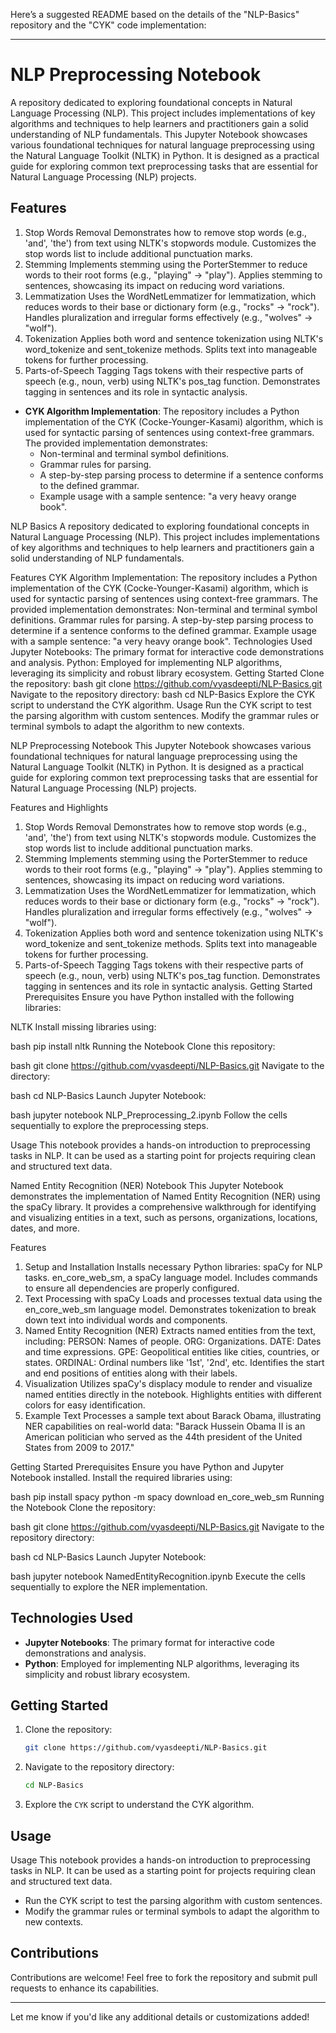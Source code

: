 Here’s a suggested README based on the details of the "NLP-Basics" repository and the "CYK" code implementation:

---

# NLP Preprocessing Notebook

A repository dedicated to exploring foundational concepts in Natural Language Processing (NLP). This project includes implementations of key algorithms and techniques to help learners and practitioners gain a solid understanding of NLP fundamentals.
This Jupyter Notebook showcases various foundational techniques for natural language preprocessing using the Natural Language Toolkit (NLTK) in Python. It is designed as a practical guide for exploring common text preprocessing tasks that are essential for Natural Language Processing (NLP) projects.

## Features

1. Stop Words Removal
Demonstrates how to remove stop words (e.g., 'and', 'the') from text using NLTK's stopwords module.
Customizes the stop words list to include additional punctuation marks.
2. Stemming
Implements stemming using the PorterStemmer to reduce words to their root forms (e.g., "playing" -> "play").
Applies stemming to sentences, showcasing its impact on reducing word variations.
3. Lemmatization
Uses the WordNetLemmatizer for lemmatization, which reduces words to their base or dictionary form (e.g., "rocks" -> "rock").
Handles pluralization and irregular forms effectively (e.g., "wolves" -> "wolf").
4. Tokenization
Applies both word and sentence tokenization using NLTK's word_tokenize and sent_tokenize methods.
Splits text into manageable tokens for further processing.
5. Parts-of-Speech Tagging
Tags tokens with their respective parts of speech (e.g., noun, verb) using NLTK's pos_tag function.
Demonstrates tagging in sentences and its role in syntactic analysis.

- **CYK Algorithm Implementation**: The repository includes a Python implementation of the CYK (Cocke-Younger-Kasami) algorithm, which is used for syntactic parsing of sentences using context-free grammars. The provided implementation demonstrates:
  - Non-terminal and terminal symbol definitions.
  - Grammar rules for parsing.
  - A step-by-step parsing process to determine if a sentence conforms to the defined grammar.
  - Example usage with a sample sentence: "a very heavy orange book".
 


NLP Basics
A repository dedicated to exploring foundational concepts in Natural Language Processing (NLP). This project includes implementations of key algorithms and techniques to help learners and practitioners gain a solid understanding of NLP fundamentals.

Features
CYK Algorithm Implementation: The repository includes a Python implementation of the CYK (Cocke-Younger-Kasami) algorithm, which is used for syntactic parsing of sentences using context-free grammars. The provided implementation demonstrates:
Non-terminal and terminal symbol definitions.
Grammar rules for parsing.
A step-by-step parsing process to determine if a sentence conforms to the defined grammar.
Example usage with a sample sentence: "a very heavy orange book".
Technologies Used
Jupyter Notebooks: The primary format for interactive code demonstrations and analysis.
Python: Employed for implementing NLP algorithms, leveraging its simplicity and robust library ecosystem.
Getting Started
Clone the repository:
bash
git clone https://github.com/vyasdeepti/NLP-Basics.git
Navigate to the repository directory:
bash
cd NLP-Basics
Explore the CYK script to understand the CYK algorithm.
Usage
Run the CYK script to test the parsing algorithm with custom sentences.
Modify the grammar rules or terminal symbols to adapt the algorithm to new contexts.


NLP Preprocessing Notebook
This Jupyter Notebook showcases various foundational techniques for natural language preprocessing using the Natural Language Toolkit (NLTK) in Python. It is designed as a practical guide for exploring common text preprocessing tasks that are essential for Natural Language Processing (NLP) projects.

Features and Highlights
1. Stop Words Removal
Demonstrates how to remove stop words (e.g., 'and', 'the') from text using NLTK's stopwords module.
Customizes the stop words list to include additional punctuation marks.
2. Stemming
Implements stemming using the PorterStemmer to reduce words to their root forms (e.g., "playing" -> "play").
Applies stemming to sentences, showcasing its impact on reducing word variations.
3. Lemmatization
Uses the WordNetLemmatizer for lemmatization, which reduces words to their base or dictionary form (e.g., "rocks" -> "rock").
Handles pluralization and irregular forms effectively (e.g., "wolves" -> "wolf").
4. Tokenization
Applies both word and sentence tokenization using NLTK's word_tokenize and sent_tokenize methods.
Splits text into manageable tokens for further processing.
5. Parts-of-Speech Tagging
Tags tokens with their respective parts of speech (e.g., noun, verb) using NLTK's pos_tag function.
Demonstrates tagging in sentences and its role in syntactic analysis.
Getting Started
Prerequisites
Ensure you have Python installed with the following libraries:

NLTK
Install missing libraries using:

bash
pip install nltk
Running the Notebook
Clone this repository:

bash
git clone https://github.com/vyasdeepti/NLP-Basics.git
Navigate to the directory:

bash
cd NLP-Basics
Launch Jupyter Notebook:

bash
jupyter notebook NLP_Preprocessing_2.ipynb
Follow the cells sequentially to explore the preprocessing steps.

Usage
This notebook provides a hands-on introduction to preprocessing tasks in NLP. It can be used as a starting point for projects requiring clean and structured text data.



Named Entity Recognition (NER) Notebook
This Jupyter Notebook demonstrates the implementation of Named Entity Recognition (NER) using the spaCy library. It provides a comprehensive walkthrough for identifying and visualizing entities in a text, such as persons, organizations, locations, dates, and more.

Features
1. Setup and Installation
Installs necessary Python libraries:
spaCy for NLP tasks.
en_core_web_sm, a spaCy language model.
Includes commands to ensure all dependencies are properly configured.
2. Text Processing with spaCy
Loads and processes textual data using the en_core_web_sm language model.
Demonstrates tokenization to break down text into individual words and components.
3. Named Entity Recognition (NER)
Extracts named entities from the text, including:
PERSON: Names of people.
ORG: Organizations.
DATE: Dates and time expressions.
GPE: Geopolitical entities like cities, countries, or states.
ORDINAL: Ordinal numbers like '1st', '2nd', etc.
Identifies the start and end positions of entities along with their labels.
4. Visualization
Utilizes spaCy's displacy module to render and visualize named entities directly in the notebook.
Highlights entities with different colors for easy identification.
5. Example Text
Processes a sample text about Barack Obama, illustrating NER capabilities on real-world data:
"Barack Hussein Obama II is an American politician who served as the 44th president of the United States from 2009 to 2017."

Getting Started
Prerequisites
Ensure you have Python and Jupyter Notebook installed. Install the required libraries using:

bash
pip install spacy
python -m spacy download en_core_web_sm
Running the Notebook
Clone the repository:

bash
git clone https://github.com/vyasdeepti/NLP-Basics.git
Navigate to the repository directory:

bash
cd NLP-Basics
Launch Jupyter Notebook:

bash
jupyter notebook NamedEntityRecognition.ipynb
Execute the cells sequentially to explore the NER implementation.













## Technologies Used

- **Jupyter Notebooks**: The primary format for interactive code demonstrations and analysis.
- **Python**: Employed for implementing NLP algorithms, leveraging its simplicity and robust library ecosystem.

## Getting Started

1. Clone the repository:
   ```bash
   git clone https://github.com/vyasdeepti/NLP-Basics.git
   ```
2. Navigate to the repository directory:
   ```bash
   cd NLP-Basics
   ```
3. Explore the `CYK` script to understand the CYK algorithm.

## Usage

Usage
This notebook provides a hands-on introduction to preprocessing tasks in NLP. It can be used as a starting point for projects requiring clean and structured text data.

- Run the CYK script to test the parsing algorithm with custom sentences.
- Modify the grammar rules or terminal symbols to adapt the algorithm to new contexts.

## Contributions

Contributions are welcome! Feel free to fork the repository and submit pull requests to enhance its capabilities.

---

Let me know if you'd like any additional details or customizations added!
